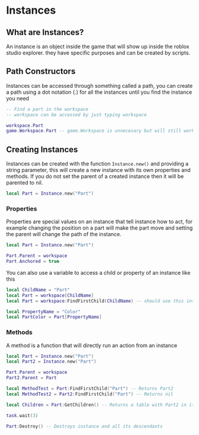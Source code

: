 # Instances

## What are Instances?
An instance is an object inside the game that will show up inside the roblox studio explorer. they have specific purposes and can be created by scripts.

## Path Constructors
Instances can be accessed through something called a path, you can create a path using a dot notation (.) for all the instances until you find the instance you need

```lua
-- Find a part in the workspace
-- workspace can be accessed by just typing workspace

workspace.Part
game.Workspace.Part -- game.Workspace is unnecesary but will still work
```

## Creating Instances
Instances can be created with the function `Instance.new()` and providing a string parameter, this will create a new instance with its own properties and methods. If you do not set the parent of a created instance then it will be parented to nil. 
```lua
local Part = Instance.new("Part")
```
### Properties
Properties are special values on an instance that tell instance how to act, for example changing the position on a part will make the part move and setting the parent will change the path of the instance.

```lua
local Part = Instance.new("Part")

Part.Parent = workspace
Part.Anchored = true
```

You can also use a variable to access a child or property of an instance like this

```lua
local ChildName = "Part"
local Part = workspace[ChildName]
local Part = workspace:FindFirstChild(ChildName) -- should use this instead of line above

local PropertyName = "Color"
local PartColor = Part[PropertyName]
```

### Methods
A method is a function that will directly run an action from an instance

```lua
local Part = Instance.new("Part")
local Part2 = Instance.new("Part")

Part.Parent = workspace
Part2.Parent = Part

local MethodTest = Part:FindFirstChild("Part") -- Returns Part2
local MethodTest2 = Part2:FindFirstChild("Part") -- Returns nil

local Children = Part:GetChildren() -- Returns a table with Part2 in it

task.wait(3)

Part:Destroy() -- Destroys instance and all its descendants
```
